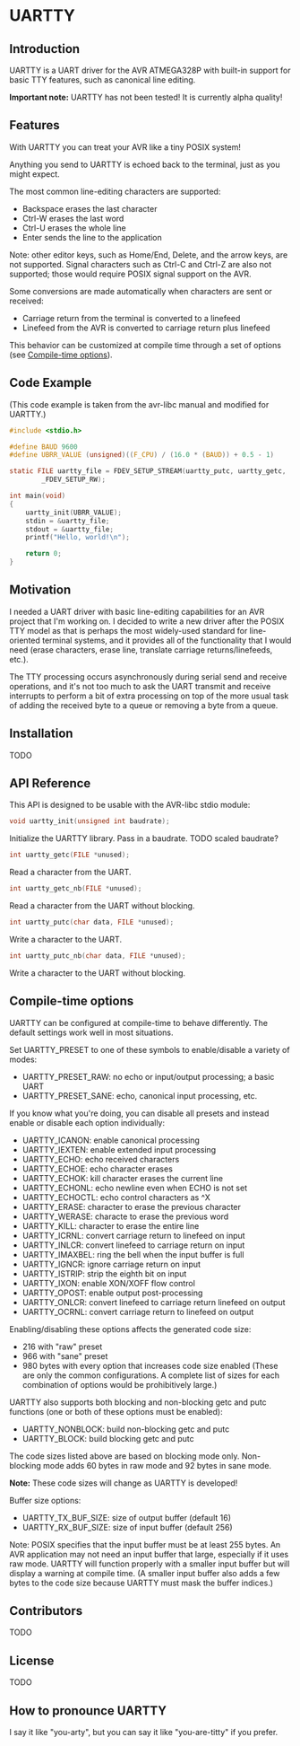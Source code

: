 # UARTTY

## Introduction

UARTTY is a UART driver for the AVR ATMEGA328P with built-in support for
basic TTY features, such as canonical line editing.

__Important note:__ UARTTY has not been tested! It is currently alpha
quality!

## Features

With UARTTY you can treat your AVR like a tiny POSIX system!

Anything you send to UARTTY is echoed back to the terminal, just as you
might expect.

The most common line-editing characters are supported:
* Backspace erases the last character
* Ctrl-W erases the last word
* Ctrl-U erases the whole line
* Enter sends the line to the application

Note: other editor keys, such as Home/End, Delete, and the arrow keys,
are not supported. Signal characters such as Ctrl-C and Ctrl-Z are also
not supported; those would require POSIX signal support on the AVR.

Some conversions are made automatically when characters are sent or
received:
* Carriage return from the terminal is converted to a linefeed
* Linefeed from the AVR is converted to carriage return plus linefeed

This behavior can be customized at compile time through a set of
options (see [Compile-time options](#compile-time-options)).

## Code Example

(This code example is taken from the avr-libc manual and modified for
UARTTY.)

```C
#include <stdio.h>

#define BAUD 9600
#define UBRR_VALUE (unsigned)((F_CPU) / (16.0 * (BAUD)) + 0.5 - 1)

static FILE uartty_file = FDEV_SETUP_STREAM(uartty_putc, uartty_getc,
        _FDEV_SETUP_RW);

int main(void)
{
	uartty_init(UBRR_VALUE);
	stdin = &uartty_file;
	stdout = &uartty_file;
	printf("Hello, world!\n");

	return 0;
}
```

## Motivation

I needed a UART driver with basic line-editing capabilities for an AVR
project that I'm working on. I decided to write a new driver after the
POSIX TTY model as that is perhaps the most widely-used standard for
line-oriented terminal systems, and it provides all of the functionality
that I would need (erase characters, erase line, translate carriage
returns/linefeeds, etc.).

The TTY processing occurs asynchronously during serial send and receive
operations, and it's not too much to ask the UART transmit and receive
interrupts to perform a bit of extra processing on top of the more usual
task of adding the received byte to a queue or removing a byte from a
queue.

## Installation

TODO

## API Reference

This API is designed to be usable with the AVR-libc stdio module:

```C
void uartty_init(unsigned int baudrate);
```

Initialize the UARTTY library. Pass in a baudrate. TODO scaled baudrate?

```C
int uartty_getc(FILE *unused);
```

Read a character from the UART.

```C
int uartty_getc_nb(FILE *unused);
```

Read a character from the UART without blocking.

```C
int uartty_putc(char data, FILE *unused);
```

Write a character to the UART.

```C
int uartty_putc_nb(char data, FILE *unused);
```

Write a character to the UART without blocking.

## <a name="compile-time-options"></a>Compile-time options

UARTTY can be configured at compile-time to behave differently. The
default settings work well in most situations.

Set UARTTY\_PRESET to one of these symbols to enable/disable a variety
of modes:
* UARTTY\_PRESET\_RAW: no echo or input/output processing; a basic UART
* UARTTY\_PRESET\_SANE: echo, canonical input processing, etc.

If you know what you're doing, you can disable all presets and instead
enable or disable each option individually:
* UARTTY\_ICANON: enable canonical processing
* UARTTY\_IEXTEN: enable extended input processing
* UARTTY\_ECHO: echo received characters
* UARTTY\_ECHOE: echo character erases
* UARTTY\_ECHOK: kill character erases the current line
* UARTTY\_ECHONL: echo newline even when ECHO is not set
* UARTTY\_ECHOCTL: echo control characters as ^X
* UARTTY\_ERASE: character to erase the previous character
* UARTTY\_WERASE: characte to erase the previous word
* UARTTY\_KILL: character to erase the entire line
* UARTTY\_ICRNL: convert carriage return to linefeed on input
* UARTTY\_INLCR: convert linefeed to carriage return on input
* UARTTY\_IMAXBEL: ring the bell when the input buffer is full
* UARTTY\_IGNCR: ignore carriage return on input
* UARTTY\_ISTRIP: strip the eighth bit on input
* UARTTY\_IXON: enable XON/XOFF flow control
* UARTTY\_OPOST: enable output post-processing
* UARTTY\_ONLCR: convert linefeed to carriage return linefeed on output
* UARTTY\_OCRNL: convert carriage return to linefeed on output

Enabling/disabling these options affects the generated code size:
* 216 with "raw" preset
* 966 with "sane" preset
* 980 bytes with every option that increases code size enabled
(These are only the common configurations. A complete list of sizes for
each combination of options would be prohibitively large.)

UARTTY also supports both blocking and non-blocking getc and putc
functions (one or both of these options must be enabled):
* UARTTY\_NONBLOCK: build non-blocking getc and putc
* UARTTY\_BLOCK: build blocking getc and putc

The code sizes listed above are based on blocking mode only.
Non-blocking mode adds 60 bytes in raw mode and 92 bytes in sane mode.

**Note:** These code sizes will change as UARTTY is developed!

Buffer size options:
* UARTTY\_TX\_BUF\_SIZE: size of output buffer (default 16)
* UARTTY\_RX\_BUF\_SIZE: size of input buffer (default 256)

Note: POSIX specifies that the input buffer must be at least 255 bytes.
An AVR application may not need an input buffer that large, especially
if it uses raw mode. UARTTY will function properly with a smaller input
buffer but will display a warning at compile time. (A smaller input
buffer also adds a few bytes to the code size because UARTTY must mask
the buffer indices.)

## Contributors

TODO

## License

TODO

## How to pronounce UARTTY

I say it like "you-arty", but you can say it like "you-are-titty" if you
prefer.

